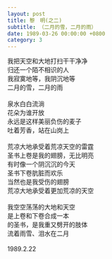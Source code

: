 ```yaml
---
layout: post
title: 黎　明(之二)
subtitle: （二月的雪，二月的雨）
date: 1989-03-26 00:00:00 +0800
category: 3
---
```


我把天空和大地打扫干干净净<br>
归还一个陌不相识的人<br>
我寂寞地等，我阴沉地等<br>
二月的雪，二月的雨<br>
<br>
泉水白白流淌<br>
花朵为谁开放<br>
永远是这样美丽负伤的麦子<br>
吐着芳香，站在山岗上<br>
<br>
荒凉大地承受着荒凉天空的雷霆<br>
圣书上卷是我的翅膀，无比明亮<br>
有时像一个阴沉沉的今天<br>
圣书下卷肮脏而欢乐<br>
当然也是我受伤的翅膀<br>
荒凉大地承受着更加荒凉的天空<br>
<br>
我空空荡荡的大地和天空<br>
是上卷和下卷合成一本<br>
的圣书，是我重又劈开的肢体<br>
流着雨雪、泪水在二月<br>
<br>
1989.2.22